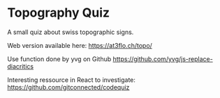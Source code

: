 # Topography Quiz

A small quiz about swiss topographic signs.

Web version available here: https://at3flo.ch/topo/

Use function done by yvg on Github https://github.com/yvg/js-replace-diacritics

Interesting ressource in React to investigate: https://github.com/gitconnected/codequiz

